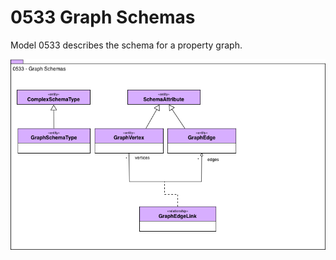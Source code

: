 <!-- SPDX-License-Identifier: CC-BY-4.0 -->
<!-- Copyright Contributors to the ODPi Egeria project. -->

# 0533 Graph Schemas

Model 0533 describes the schema for a property graph.

![UML](0533-Graph-Schemas.png)